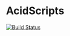 # AcidScripts
[![Build Status](https://travis-ci.org/ac1d8lank/rsbot.svg)](https://travis-ci.org/ac1d8lank/rsbot)
